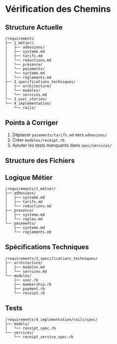 # Vérification des Chemins

## Structure Actuelle
```
/requirements
├── 1_métier/
│   ├── adhesions/
│   ├── systeme.md
│   ├── tarifs.md
│   └── reductions.md
│   └── presence/
│   └── paiements/
│   └── systeme.md
│   └── reglements.md
├── 2_specifications_techniques/
│   ├── architecture/
│   └── modeles/
│   └── services.md
└── 3_user_stories/
└── 4_implementation/
    └── rails/
```

## Points à Corriger
1. Déplacer `paiements/tarifs.md` vers `adhesions/`
2. Créer `modeles/receipt.rb`
3. Ajouter les tests manquants dans `spec/services/` 

## Structure des Fichiers

## Logique Métier
```
/requirements/1_métier/
├── adhesions/
│   ├── systeme.md
│   ├── tarifs.md
│   └── reductions.md
├── presence/
│   ├── systeme.md
│   └── regles.md
└── paiements/
    ├── systeme.md
    └── reglements.md
```

## Spécifications Techniques
```
/requirements/2_specifications_techniques/
├── architecture/
│   ├── modeles.md
│   └── services.md
└── modeles/
    ├── user.rb
    ├── membership.rb
    ├── payment.rb
    └── receipt.rb
```

## Tests
```
/requirements/4_implementation/rails/spec/
├── models/
│   └── receipt_spec.rb
└── services/
    └── receipt_service_spec.rb
``` 
